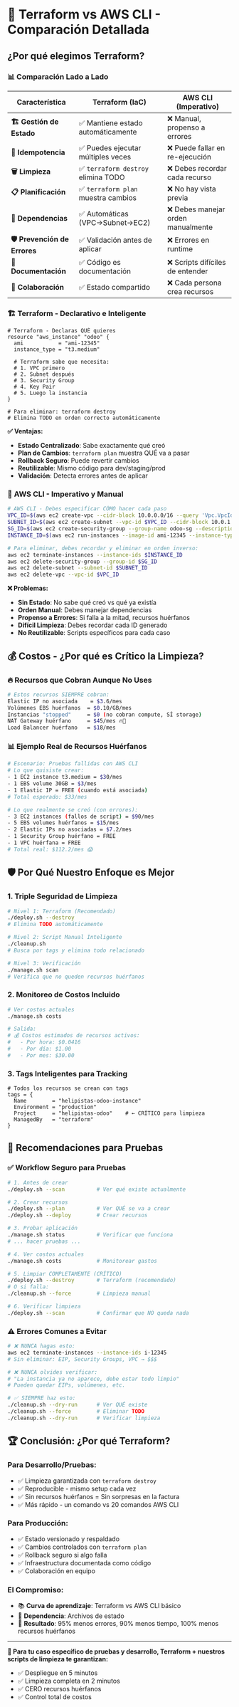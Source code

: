 # 🤔 Terraform vs AWS CLI - Comparación Detallada

## ¿Por qué elegimos Terraform?

### 📊 **Comparación Lado a Lado**

| Característica | Terraform (IaC) | AWS CLI (Imperativo) |
|---|---|---|
| **🏗️ Gestión de Estado** | ✅ Mantiene estado automáticamente | ❌ Manual, propenso a errores |
| **🔄 Idempotencia** | ✅ Puedes ejecutar múltiples veces | ❌ Puede fallar en re-ejecución |
| **🗑️ Limpieza** | ✅ `terraform destroy` elimina TODO | ❌ Debes recordar cada recurso |
| **📋 Planificación** | ✅ `terraform plan` muestra cambios | ❌ No hay vista previa |
| **🔗 Dependencias** | ✅ Automáticas (VPC→Subnet→EC2) | ❌ Debes manejar orden manualmente |
| **🛡️ Prevención de Errores** | ✅ Validación antes de aplicar | ❌ Errores en runtime |
| **📝 Documentación** | ✅ Código es documentación | ❌ Scripts difíciles de entender |
| **👥 Colaboración** | ✅ Estado compartido | ❌ Cada persona crea recursos |

### 🏗️ **Terraform - Declarativo e Inteligente**

```hcl
# Terraform - Declaras QUÉ quieres
resource "aws_instance" "odoo" {
  ami           = "ami-12345"
  instance_type = "t3.medium"
  
  # Terraform sabe que necesita:
  # 1. VPC primero
  # 2. Subnet después
  # 3. Security Group
  # 4. Key Pair
  # 5. Luego la instancia
}

# Para eliminar: terraform destroy
# Elimina TODO en orden correcto automáticamente
```

**✅ Ventajas:**
- **Estado Centralizado**: Sabe exactamente qué creó
- **Plan de Cambios**: `terraform plan` muestra QUÉ va a pasar
- **Rollback Seguro**: Puede revertir cambios
- **Reutilizable**: Mismo código para dev/staging/prod
- **Validación**: Detecta errores antes de aplicar

### 🔧 **AWS CLI - Imperativo y Manual**

```bash
# AWS CLI - Debes especificar CÓMO hacer cada paso
VPC_ID=$(aws ec2 create-vpc --cidr-block 10.0.0.0/16 --query 'Vpc.VpcId' --output text)
SUBNET_ID=$(aws ec2 create-subnet --vpc-id $VPC_ID --cidr-block 10.0.1.0/24 --query 'Subnet.SubnetId' --output text)
SG_ID=$(aws ec2 create-security-group --group-name odoo-sg --description "Odoo Security Group" --vpc-id $VPC_ID --query 'GroupId' --output text)
INSTANCE_ID=$(aws ec2 run-instances --image-id ami-12345 --instance-type t3.medium --subnet-id $SUBNET_ID --security-group-ids $SG_ID --query 'Instances[0].InstanceId' --output text)

# Para eliminar, debes recordar y eliminar en orden inverso:
aws ec2 terminate-instances --instance-ids $INSTANCE_ID
aws ec2 delete-security-group --group-id $SG_ID
aws ec2 delete-subnet --subnet-id $SUBNET_ID
aws ec2 delete-vpc --vpc-id $VPC_ID
```

**❌ Problemas:**
- **Sin Estado**: No sabe qué creó vs qué ya existía
- **Orden Manual**: Debes manejar dependencias
- **Propenso a Errores**: Si falla a la mitad, recursos huérfanos
- **Difícil Limpieza**: Debes recordar cada ID generado
- **No Reutilizable**: Scripts específicos para cada caso

## 💰 **Costos - ¿Por qué es Crítico la Limpieza?**

### 🔥 **Recursos que Cobran Aunque No Uses**

```bash
# Estos recursos SIEMPRE cobran:
Elastic IP no asociada    = $3.6/mes
Volúmenes EBS huérfanos  = $0.10/GB/mes
Instancias "stopped"     = $0 (no cobran compute, SÍ storage)
NAT Gateway huérfano     = $45/mes 🔥💸
Load Balancer huérfano   = $18/mes
```

### 📊 **Ejemplo Real de Recursos Huérfanos**

```bash
# Escenario: Pruebas fallidas con AWS CLI
# Lo que quisiste crear:
- 1 EC2 instance t3.medium = $30/mes
- 1 EBS volume 30GB = $3/mes
- 1 Elastic IP = FREE (cuando está asociada)
# Total esperado: $33/mes

# Lo que realmente se creó (con errores):
- 3 EC2 instances (fallos de script) = $90/mes
- 5 EBS volumes huérfanos = $15/mes  
- 2 Elastic IPs no asociadas = $7.2/mes
- 1 Security Group huérfano = FREE
- 1 VPC huérfana = FREE
# Total real: $112.2/mes 😱
```

## 🛡️ **Por Qué Nuestro Enfoque es Mejor**

### 1. **Triple Seguridad de Limpieza**

```bash
# Nivel 1: Terraform (Recomendado)
./deploy.sh --destroy
# Elimina TODO automáticamente

# Nivel 2: Script Manual Inteligente  
./cleanup.sh
# Busca por tags y elimina todo relacionado

# Nivel 3: Verificación
./manage.sh scan
# Verifica que no queden recursos huérfanos
```

### 2. **Monitoreo de Costos Incluido**

```bash
# Ver costos actuales
./manage.sh costs

# Salida:
# 💰 Costos estimados de recursos activos:
#   - Por hora: $0.0416
#   - Por día: $1.00  
#   - Por mes: $30.00
```

### 3. **Tags Inteligentes para Tracking**

```hcl
# Todos los recursos se crean con tags
tags = {
  Name        = "helipistas-odoo-instance"
  Environment = "production" 
  Project     = "helipistas-odoo"    # ← CRÍTICO para limpieza
  ManagedBy   = "terraform"
}
```

## 🎯 **Recomendaciones para Pruebas**

### ✅ **Workflow Seguro para Pruebas**

```bash
# 1. Antes de crear
./deploy.sh --scan          # Ver qué existe actualmente

# 2. Crear recursos
./deploy.sh --plan          # Ver QUÉ se va a crear
./deploy.sh --deploy        # Crear recursos

# 3. Probar aplicación
./manage.sh status          # Verificar que funciona
# ... hacer pruebas ...

# 4. Ver costos actuales
./manage.sh costs           # Monitorear gastos

# 5. Limpiar COMPLETAMENTE (CRÍTICO)
./deploy.sh --destroy       # Terraform (recomendado)
# O si falla:
./cleanup.sh --force        # Limpieza manual

# 6. Verificar limpieza
./deploy.sh --scan          # Confirmar que NO queda nada
```

### ⚠️ **Errores Comunes a Evitar**

```bash
# ❌ NUNCA hagas esto:
aws ec2 terminate-instances --instance-ids i-12345
# Sin eliminar: EIP, Security Groups, VPC → $$$

# ❌ NUNCA olvides verificar:
# "La instancia ya no aparece, debe estar todo limpio"
# Pueden quedar EIPs, volúmenes, etc.

# ✅ SIEMPRE haz esto:
./cleanup.sh --dry-run      # Ver QUÉ existe
./cleanup.sh --force        # Eliminar TODO
./cleanup.sh --dry-run      # Verificar limpieza
```

## 🏆 **Conclusión: ¿Por qué Terraform?**

### Para **Desarrollo/Pruebas**:
- ✅ Limpieza garantizada con `terraform destroy`
- ✅ Reproducible - mismo setup cada vez
- ✅ Sin recursos huérfanos = Sin sorpresas en la factura
- ✅ Más rápido - un comando vs 20 comandos AWS CLI

### Para **Producción**:
- ✅ Estado versionado y respaldado
- ✅ Cambios controlados con `terraform plan`
- ✅ Rollback seguro si algo falla
- ✅ Infraestructura documentada como código
- ✅ Colaboración en equipo

### **El Compromiso**: 
- 📚 **Curva de aprendizaje**: Terraform vs AWS CLI básico
- 💾 **Dependencia**: Archivos de estado
- 🎯 **Resultado**: 95% menos errores, 90% menos tiempo, 100% menos recursos huérfanos

---

**🎯 Para tu caso específico de pruebas y desarrollo, Terraform + nuestros scripts de limpieza te garantizan:**
- ✅ Despliegue en 5 minutos
- ✅ Limpieza completa en 2 minutos  
- ✅ CERO recursos huérfanos
- ✅ Control total de costos
